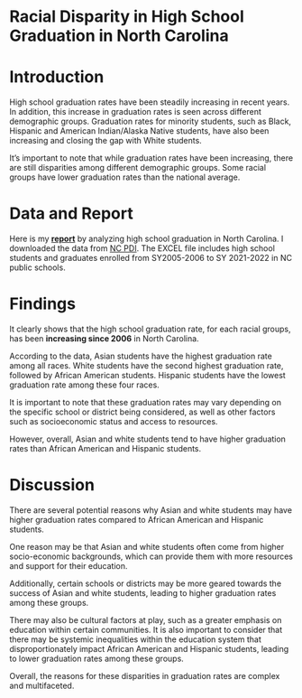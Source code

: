 Racial Disparity in High School Graduation in North Carolina
================

# Introduction

High school graduation rates have been steadily increasing in recent
years. In addition, this increase in graduation rates is seen across
different demographic groups. Graduation rates for minority students,
such as Black, Hispanic and American Indian/Alaska Native students, have
also been increasing and closing the gap with White students.

It’s important to note that while graduation rates have been increasing,
there are still disparities among different demographic groups. Some
racial groups have lower graduation rates than the national average.

# Data and Report

Here is my **[report](/_pages/P12HSG02.html)** by analyzing high school
graduation in North Carolina. I downloaded the data from [NC
PDI](https://www.dpi.nc.gov/districts-schools/testing-and-school-accountability/school-accountability-and-reporting/cohort-graduation-rates#4-YearCohortGraduationRates-883).
The EXCEL file includes high school students and graduates enrolled from
SY2005-2006 to SY 2021-2022 in NC public schools.

# Findings

It clearly shows that the high school graduation rate, for each racial
groups, has been **increasing since 2006** in North Carolina.

According to the data, Asian students have the highest graduation rate
among all races. White students have the second highest graduation rate,
followed by African American students. Hispanic students have the lowest
graduation rate among these four races.

It is important to note that these graduation rates may vary depending
on the specific school or district being considered, as well as other
factors such as socioeconomic status and access to resources.

However, overall, Asian and white students tend to have higher
graduation rates than African American and Hispanic students.

# Discussion

There are several potential reasons why Asian and white students may
have higher graduation rates compared to African American and Hispanic
students.

One reason may be that Asian and white students often come from higher
socio-economic backgrounds, which can provide them with more resources
and support for their education.

Additionally, certain schools or districts may be more geared towards
the success of Asian and white students, leading to higher graduation
rates among these groups.

There may also be cultural factors at play, such as a greater emphasis
on education within certain communities. It is also important to
consider that there may be systemic inequalities within the education
system that disproportionately impact African American and Hispanic
students, leading to lower graduation rates among these groups.

Overall, the reasons for these disparities in graduation rates are
complex and multifaceted.
